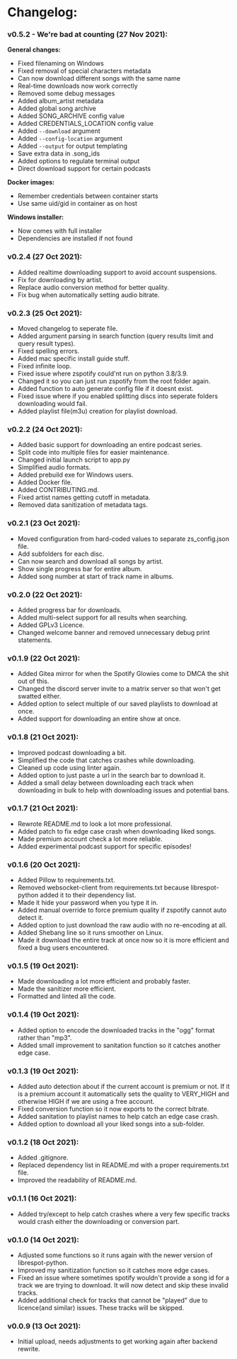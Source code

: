 # Changelog:
### v0.5.2 - We're bad at counting (27 Nov 2021):
**General changes:**
- Fixed filenaming on Windows
- Fixed removal of special characters metadata
- Can now download different songs with the same name
- Real-time downloads now work correctly
- Removed some debug messages
- Added album_artist metadata
- Added global song archive
- Added SONG_ARCHIVE config value
- Added CREDENTIALS_LOCATION config value
- Added `--download` argument
- Added `--config-location` argument
- Added `--output` for output templating
- Save extra data in .song_ids
- Added options to regulate terminal output
- Direct download support for certain podcasts  
  
**Docker images:**
- Remember credentials between container starts
- Use same uid/gid in container as on host  
  
**Windows installer:**
- Now comes with full installer
- Dependencies are installed if not found

### v0.2.4 (27 Oct 2021):
- Added realtime downloading support to avoid account suspensions.
- Fix for downloading by artist.
- Replace audio conversion method for better quality.
- Fix bug when automatically setting audio bitrate.

### v0.2.3 (25 Oct 2021):
- Moved changelog to seperate file.
- Added argument parsing in search function (query results limit and query result types).
- Fixed spelling errors.
- Added mac specific install guide stuff.
- Fixed infinite loop.
- Fixed issue where zspotify could'nt run on python 3.8/3.9.
- Changed it so you can just run zspotify from the root folder again.
- Added function to auto generate config file if it doesnt exist.
- Fixed issue where if you enabled splitting discs into seperate folders downloading would fail.
- Added playlist file(m3u) creation for playlist download.

### v0.2.2 (24 Oct 2021):
- Added basic support for downloading an entire podcast series.
- Split code into multiple files for easier maintenance.
- Changed initial launch script to app.py
- Simplified audio formats.
- Added prebuild exe for Windows users.
- Added Docker file.
- Added CONTRIBUTING.md.
- Fixed artist names getting cutoff in metadata.
- Removed data sanitization of metadata tags. 

### v0.2.1 (23 Oct 2021):
- Moved configuration from hard-coded values to separate zs_config.json file.
- Add subfolders for each disc.
- Can now search and download all songs by artist.
- Show single progress bar for entire album.
- Added song number at start of track name in albums.

### v0.2.0 (22 Oct 2021):
- Added progress bar for downloads.
- Added multi-select support for all results when searching.
- Added GPLv3 Licence.
- Changed welcome banner and removed unnecessary debug print statements.

### v0.1.9 (22 Oct 2021):
- Added Gitea mirror for when the Spotify Glowies come to DMCA the shit out of this.
- Changed the discord server invite to a matrix server so that won't get swatted either.
- Added option to select multiple of our saved playlists to download at once.
- Added support for downloading an entire show at once.

### v0.1.8 (21 Oct 2021):
- Improved podcast downloading a bit.
- Simplified the code that catches crashes while downloading.
- Cleaned up code using linter again.
- Added option to just paste a url in the search bar to download it.
- Added a small delay between downloading each track when downloading in bulk to help with downloading issues and potential bans.

### v0.1.7 (21 Oct 2021):
- Rewrote README.md to look a lot more professional.
- Added patch to fix edge case crash when downloading liked songs.
- Made premium account check a lot more reliable.
- Added experimental podcast support for specific episodes!

### v0.1.6 (20 Oct 2021):
- Added Pillow to requirements.txt.
- Removed websocket-client from requirements.txt because librespot-python added it to their dependency list.
- Made it hide your password when you type it in.
- Added manual override to force premium quality if zspotify cannot auto detect it.
- Added option to just download the raw audio with no re-encoding at all.
- Added Shebang line so it runs smoother on Linux.
- Made it download the entire track at once now so it is more efficient and fixed a bug users encountered.

### v0.1.5 (19 Oct 2021):
- Made downloading a lot more efficient and probably faster.
- Made the sanitizer more efficient.
- Formatted and linted all the code.

### v0.1.4 (19 Oct 2021):
- Added option to encode the downloaded tracks in the "ogg" format rather than "mp3".
- Added small improvement to sanitation function so it catches another edge case.

### v0.1.3 (19 Oct 2021):
- Added auto detection about if the current account is premium or not. If it is a premium account it automatically sets the quality to VERY_HIGH and otherwise HIGH if we are using a free account.
- Fixed conversion function so it now exports to the correct bitrate.
- Added sanitation to playlist names to help catch an edge case crash.
- Added option to download all your liked songs into a sub-folder.

### v0.1.2 (18 Oct 2021):
- Added .gitignore.
- Replaced dependency list in README.md with a proper requirements.txt file.
- Improved the readability of README.md.

### v0.1.1 (16 Oct 2021):
- Added try/except to help catch crashes where a very few specific tracks would crash either the downloading or conversion part.

### v0.1.0 (14 Oct 2021):
- Adjusted some functions so it runs again with the newer version of librespot-python.
- Improved my sanitization function so it catches more edge cases.
- Fixed an issue where sometimes spotify wouldn't provide a song id for a track we are trying to download. It will now detect and skip these invalid tracks.
- Added additional check for tracks that cannot be "played" due to licence(and similar) issues. These tracks will be skipped.

### v0.0.9 (13 Oct 2021):
- Initial upload, needs adjustments to get working again after backend rewrite.
